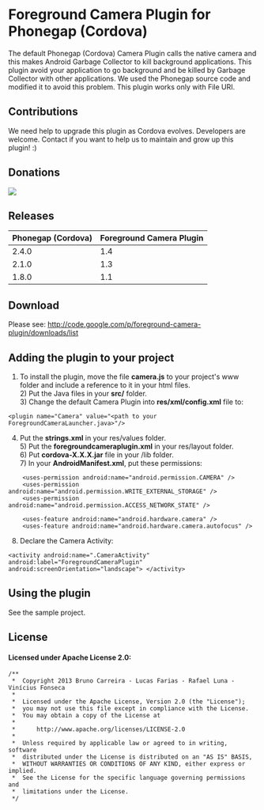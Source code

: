 # Foreground Camera Plugin for Phonegap (Cordova) #

The default Phonegap (Cordova) Camera Plugin calls the native camera and this makes Android Garbage Collector to kill background applications. This plugin avoid your application to go background and be killed by Garbage Collector with other applications. We used the Phonegap source code and modified it to avoid this problem. This plugin works only with File URI.

## Contributions ##

We need help to upgrade this plugin as Cordova evolves. Developers are welcome.
Contact if you want to help us to maintain and grow up this plugin! :)

## Donations ##

[![](https://www.paypalobjects.com/en_US/i/btn/btn_donateCC_LG.gif)](https://www.paypal.com/cgi-bin/webscr?cmd=_s-xclick&hosted_button_id=WK4N5FLJLGXV6)

## Releases ##

|**Phonegap (Cordova)**|**Foreground Camera Plugin**|
|:---------------------|:---------------------------|
|2.4.0                 |1.4                         |
|2.1.0                 |1.3                         |
|1.8.0                 |1.1                         |

## Download ##

Please see: http://code.google.com/p/foreground-camera-plugin/downloads/list

## Adding the plugin to your project ##
1) To install the plugin, move the file **camera.js** to your project's www folder and include a reference to it in your html files.
<br />2) Put the Java files in your **src/** folder.
<br />3) Change the default Camera Plugin into **res/xml/config.xml** file to:
```
<plugin name="Camera" value="<path to your ForegroundCameraLauncher.java>"/>
```
4) Put the **strings.xml** in your res/values folder.
<br />5) Put the **foregroundcameraplugin.xml** in your res/layout folder.
<br />6) Put **cordova-X.X.X.jar** file in your /lib folder.
<br />7) In your **AndroidManifest.xml**, put these permissions:
```
    <uses-permission android:name="android.permission.CAMERA" />
    <uses-permission android:name="android.permission.WRITE_EXTERNAL_STORAGE" />
    <uses-permission android:name="android.permission.ACCESS_NETWORK_STATE" />

    <uses-feature android:name="android.hardware.camera" />
    <uses-feature android:name="android.hardware.camera.autofocus" />
```
8) Declare the Camera Activity:
```
<activity android:name=".CameraActivity" 
android:label="ForegroundCameraPlugin"
android:screenOrientation="landscape"> </activity>
```
## Using the plugin ##

See the sample project.

## License ##
#### Licensed under Apache License 2.0: ####


```
/**
 *  Copyright 2013 Bruno Carreira - Lucas Farias - Rafael Luna - Vinícius Fonseca
 *
 *  Licensed under the Apache License, Version 2.0 (the "License");
 *  you may not use this file except in compliance with the License.
 *  You may obtain a copy of the License at
 *
 *      http://www.apache.org/licenses/LICENSE-2.0
 *
 *  Unless required by applicable law or agreed to in writing, software
 *  distributed under the License is distributed on an "AS IS" BASIS,
 *  WITHOUT WARRANTIES OR CONDITIONS OF ANY KIND, either express or implied.
 *  See the License for the specific language governing permissions and
 *  limitations under the License.
 */
```